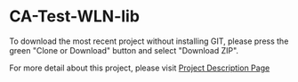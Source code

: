 # CA-Test-WLN-lib

To download the most recent project without installing GIT, please press the green "Clone or Download" button and select "Download ZIP".

For more detail about this project, please visit <a href="http://tibbo.com/programmable/applications/examples/lib_wln.html" target="_blank">Project Description Page</a>
